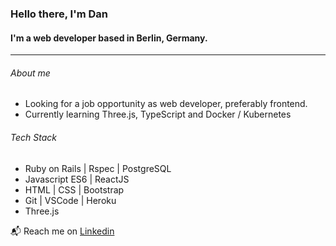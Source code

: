 ### Hello there, I'm Dan
#### I'm a web developer based in Berlin, Germany.

---

###### About me
+ Looking for a job opportunity as web developer, preferably frontend.
+ Currently learning Three.js, TypeScript and Docker / Kubernetes

###### Tech Stack
+ Ruby on Rails | Rspec | PostgreSQL
+ Javascript ES6 | ReactJS
+ HTML | CSS | Bootstrap
+ Git | VSCode | Heroku 
+ Three.js

 :mailbox_with_mail: Reach me on <a href="https://www.linkedin.com/in/Dan--Bertrand">Linkedin</a>
